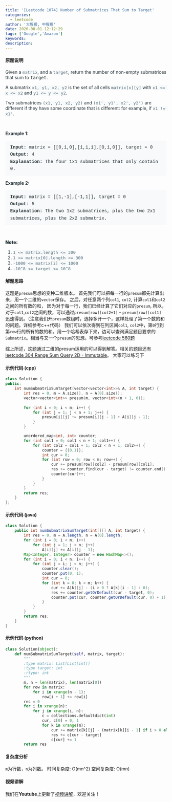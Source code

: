 ```yaml
---
title: '[Leetcode 1074] Number of Submatrices That Sum to Target'
categories:
  - leetcode
author: '大猩猩, 中猩猩'
date: 2020-08-01 12:12:29
tags: ['Google','Amazon']
keywords:
description:
---
```

#### 原题说明
<p style="font-size: 14px; margin-bottom: 1em; color: rgb(38, 50, 56); font-family: -apple-system, system-ui, &quot;Segoe UI&quot;, &quot;PingFang SC&quot;, &quot;Hiragino Sans GB&quot;, &quot;Microsoft YaHei&quot;, &quot;Helvetica Neue&quot;, Helvetica, Arial, sans-serif, &quot;Apple Color Emoji&quot;, &quot;Segoe UI Emoji&quot;, &quot;Segoe UI Symbol&quot;;">Given a&nbsp;<code style="font-family: monospace; font-size: 13px; color: rgb(84, 110, 122); background-color: rgb(247, 249, 250); border-radius: 3px;">matrix</code>, and a&nbsp;<code style="font-family: monospace; font-size: 13px; color: rgb(84, 110, 122); background-color: rgb(247, 249, 250); border-radius: 3px;">target</code>, return the number of non-empty submatrices that sum to&nbsp;<font face="monospace">target</font>.</p><p style="font-size: 14px; margin-bottom: 1em; color: rgb(38, 50, 56); font-family: -apple-system, system-ui, &quot;Segoe UI&quot;, &quot;PingFang SC&quot;, &quot;Hiragino Sans GB&quot;, &quot;Microsoft YaHei&quot;, &quot;Helvetica Neue&quot;, Helvetica, Arial, sans-serif, &quot;Apple Color Emoji&quot;, &quot;Segoe UI Emoji&quot;, &quot;Segoe UI Symbol&quot;;">A submatrix&nbsp;<code style="font-family: monospace; font-size: 13px; color: rgb(84, 110, 122); background-color: rgb(247, 249, 250); border-radius: 3px;">x1, y1, x2, y2</code>&nbsp;is the set of all cells&nbsp;<code style="font-family: monospace; font-size: 13px; color: rgb(84, 110, 122); background-color: rgb(247, 249, 250); border-radius: 3px;">matrix[x][y]</code>&nbsp;with&nbsp;<code style="font-family: monospace; font-size: 13px; color: rgb(84, 110, 122); background-color: rgb(247, 249, 250); border-radius: 3px;">x1 &lt;= x &lt;= x2</code>&nbsp;and&nbsp;<code style="font-family: monospace; font-size: 13px; color: rgb(84, 110, 122); background-color: rgb(247, 249, 250); border-radius: 3px;">y1 &lt;= y &lt;= y2</code>.</p><p style="font-size: 14px; margin-bottom: 1em; color: rgb(38, 50, 56); font-family: -apple-system, system-ui, &quot;Segoe UI&quot;, &quot;PingFang SC&quot;, &quot;Hiragino Sans GB&quot;, &quot;Microsoft YaHei&quot;, &quot;Helvetica Neue&quot;, Helvetica, Arial, sans-serif, &quot;Apple Color Emoji&quot;, &quot;Segoe UI Emoji&quot;, &quot;Segoe UI Symbol&quot;;">Two submatrices&nbsp;<code style="font-family: monospace; font-size: 13px; color: rgb(84, 110, 122); background-color: rgb(247, 249, 250); border-radius: 3px;">(x1, y1, x2, y2)</code>&nbsp;and&nbsp;<code style="font-family: monospace; font-size: 13px; color: rgb(84, 110, 122); background-color: rgb(247, 249, 250); border-radius: 3px;">(x1', y1', x2', y2')</code>&nbsp;are different if they have some coordinate&nbsp;that is different: for example, if&nbsp;<code style="font-family: monospace; font-size: 13px; color: rgb(84, 110, 122); background-color: rgb(247, 249, 250); border-radius: 3px;">x1 != x1'</code>.</p><p style="font-size: 14px; margin-bottom: 1em; color: rgb(38, 50, 56); font-family: -apple-system, system-ui, &quot;Segoe UI&quot;, &quot;PingFang SC&quot;, &quot;Hiragino Sans GB&quot;, &quot;Microsoft YaHei&quot;, &quot;Helvetica Neue&quot;, Helvetica, Arial, sans-serif, &quot;Apple Color Emoji&quot;, &quot;Segoe UI Emoji&quot;, &quot;Segoe UI Symbol&quot;;">&nbsp;</p><p style="font-size: 14px; margin-bottom: 1em; color: rgb(38, 50, 56); font-family: -apple-system, system-ui, &quot;Segoe UI&quot;, &quot;PingFang SC&quot;, &quot;Hiragino Sans GB&quot;, &quot;Microsoft YaHei&quot;, &quot;Helvetica Neue&quot;, Helvetica, Arial, sans-serif, &quot;Apple Color Emoji&quot;, &quot;Segoe UI Emoji&quot;, &quot;Segoe UI Symbol&quot;;"><span style="font-weight: bolder;">Example 1:</span></p><pre style="font-family: SFMono-Regular, Consolas, &quot;Liberation Mono&quot;, Menlo, Courier, monospace; margin-bottom: 1em; background: rgb(247, 249, 250); padding: 10px 15px; color: rgb(38, 50, 56); line-height: 1.6; border-radius: 3px; white-space: pre-wrap;"><span style="font-weight: bolder;">Input: </span>matrix = <span id="example-input-1-1">[[0,1,0],[1,1,1],[0,1,0]]</span>, target = <span id="example-input-1-2">0</span>
<span style="font-weight: bolder;">Output: </span><span id="example-output-1">4</span>
<span style="font-weight: bolder;">Explanation: </span>The four 1x1 submatrices that only contain 0.
</pre><div style="color: rgb(38, 50, 56); font-family: -apple-system, system-ui, &quot;Segoe UI&quot;, &quot;PingFang SC&quot;, &quot;Hiragino Sans GB&quot;, &quot;Microsoft YaHei&quot;, &quot;Helvetica Neue&quot;, Helvetica, Arial, sans-serif, &quot;Apple Color Emoji&quot;, &quot;Segoe UI Emoji&quot;, &quot;Segoe UI Symbol&quot;;"><p style="font-size: inherit; margin-bottom: 1em;"><span style="font-weight: bolder;">Example 2:</span></p><pre style="font-family: SFMono-Regular, Consolas, &quot;Liberation Mono&quot;, Menlo, Courier, monospace; margin-bottom: 1em; background: rgb(247, 249, 250); padding: 10px 15px; color: rgb(38, 50, 56); line-height: 1.6; border-radius: 3px; white-space: pre-wrap;"><span style="font-weight: bolder;">Input: </span>matrix = <span id="example-input-2-1">[[1,-1],[-1,1]]</span>, target = <span id="example-input-2-2">0</span>
<span style="font-weight: bolder;">Output: </span><span id="example-output-2">5</span>
<span style="font-weight: bolder;">Explanation: </span>The two 1x2 submatrices, plus the two 2x1 submatrices, plus the 2x2 submatrix.
</pre></div><p style="font-size: 14px; margin-bottom: 1em; color: rgb(38, 50, 56); font-family: -apple-system, system-ui, &quot;Segoe UI&quot;, &quot;PingFang SC&quot;, &quot;Hiragino Sans GB&quot;, &quot;Microsoft YaHei&quot;, &quot;Helvetica Neue&quot;, Helvetica, Arial, sans-serif, &quot;Apple Color Emoji&quot;, &quot;Segoe UI Emoji&quot;, &quot;Segoe UI Symbol&quot;;">&nbsp;</p><p style="font-size: 14px; margin-bottom: 1em; color: rgb(38, 50, 56); font-family: -apple-system, system-ui, &quot;Segoe UI&quot;, &quot;PingFang SC&quot;, &quot;Hiragino Sans GB&quot;, &quot;Microsoft YaHei&quot;, &quot;Helvetica Neue&quot;, Helvetica, Arial, sans-serif, &quot;Apple Color Emoji&quot;, &quot;Segoe UI Emoji&quot;, &quot;Segoe UI Symbol&quot;;"><span style="font-weight: bolder;"><span style="font-weight: bolder;">Note:</span></span></p><ol style="margin-bottom: 1em; color: rgb(38, 50, 56); font-family: -apple-system, system-ui, &quot;Segoe UI&quot;, &quot;PingFang SC&quot;, &quot;Hiragino Sans GB&quot;, &quot;Microsoft YaHei&quot;, &quot;Helvetica Neue&quot;, Helvetica, Arial, sans-serif, &quot;Apple Color Emoji&quot;, &quot;Segoe UI Emoji&quot;, &quot;Segoe UI Symbol&quot;;"><li><code style="font-family: monospace; font-size: 13px; color: rgb(84, 110, 122); background-color: rgb(247, 249, 250); border-radius: 3px;">1 &lt;= matrix.length &lt;= 300</code></li><li><code style="font-family: monospace; font-size: 13px; color: rgb(84, 110, 122); background-color: rgb(247, 249, 250); border-radius: 3px;">1 &lt;= matrix[0].length &lt;= 300</code></li><li><code style="font-family: monospace; font-size: 13px; color: rgb(84, 110, 122); background-color: rgb(247, 249, 250); border-radius: 3px;">-1000 &lt;= matrix[i] &lt;= 1000</code></li><li><code style="font-family: monospace; font-size: 13px; color: rgb(84, 110, 122); background-color: rgb(247, 249, 250); border-radius: 3px;">-10^8 &lt;= target &lt;= 10^8</code></li></ol>
<!--more-->

#### 解题思路
这题是`presum`思想的变种二维版本。
首先我们可以把每一行的`presum`都先计算出来，用一个二维的`vector`保存。
之后，对任意两个列`col1`, `col2`, 计算`col1`和`col2`之间的所有数的和， 因为对于每一行，我们已经计算了它们对应的`presum`, 所以，对于`col1`,`col2`之间的数，可以通过`presum[row][col2+1]` - `presum[row][col1]` 迅速得到。（注意我们开`presum`数组时，选择多开一个，这样处理了第一个数的和的问题。详细参考c++代码）
我们可以依次得到在列区间`col1`, `col2`中，第`0`行到第`row`行的所有的数的和。用一个哈希表存下来，边可以查询满足题目要求的`Submatrix`。相当与又一个`presum`的思想。可参考[leetcode 560题](https://leetcode.com/problems/subarray-sum-equals-k/)

综上所述，这题通过二维的presum运用的可以得到解答。相关的题目还有[leetcode 304 Range Sum Query 2D - Immutable](https://leetcode.com/problems/range-sum-query-2d-immutable/)。 大家可以练习下

#### 示例代码 (cpp)
```cpp
class Solution {
public:
    int numSubmatrixSumTarget(vector<vector<int>>& A, int target) {
        int res = 0, m = A.size(), n = A[0].size();
        vector<vector<int>> presum(m, vector<int>(n + 1, 0));
        
        for (int i = 0; i < m; i++) {
            for (int j = 1; j < n + 1; j++) {
                presum[i][j] += presum[i][j - 1] + A[i][j - 1];
            }
        }

        unordered_map<int, int> counter;
        for (int col1 = 0; col1 < n + 1; col1++) {
            for (int col2 = col1 + 1; col2 < n + 1; col2++) {
                counter = {{0,1}};
                int cur = 0;
                for (int row = 0; row < m; row++) {
                    cur += presum[row][col2] - presum[row][col1];
                    res += counter.find(cur - target) != counter.end() ? counter[cur - target] : 0;
                    counter[cur]++;
                }
            }
        }
        return res;
    }
};
```

#### 示例代码 (java)
```java
class Solution {
    public int numSubmatrixSumTarget(int[][] A, int target) {
        int res = 0, m = A.length, n = A[0].length;
        for (int i = 0; i < m; i++)
            for (int j = 1; j < n; j++)
                A[i][j] += A[i][j - 1];
        Map<Integer, Integer> counter = new HashMap<>();
        for (int i = 0; i < n; i++) {
            for (int j = i; j < n; j++) {
                counter.clear();
                counter.put(0, 1);
                int cur = 0;
                for (int k = 0; k < m; k++) {
                    cur += A[k][j] - (i > 0 ? A[k][i - 1] : 0);
                    res += counter.getOrDefault(cur - target, 0);
                    counter.put(cur, counter.getOrDefault(cur, 0) + 1);
                }
            }
        }
        return res;
    }
}
```

#### 示例代码 (python)
```python
class Solution(object):
    def numSubmatrixSumTarget(self, matrix, target):
        """
        :type matrix: List[List[int]]
        :type target: int
        :rtype: int
        """
        m, n = len(matrix), len(matrix[0])
        for row in matrix:
            for i in xrange(n - 1):
                row[i + 1] += row[i]
        res = 0
        for i in xrange(n):
            for j in xrange(i, n):
                c = collections.defaultdict(int)
                cur, c[0] = 0, 1
                for k in xrange(m):
                    cur += matrix[k][j] - (matrix[k][i - 1] if i > 0 else 0)
                    res += c[cur - target]
                    c[cur] += 1
        return res   
```

#### 复杂度分析
`m`为行数，`n`为列数。
时间复杂度: O(mn^2)
空间复杂度: O(mn)

#### 视频讲解 
我们在**Youtube**上更新了[视频讲解](https://youtu.be/svOoUutTOdo)，欢迎关注！